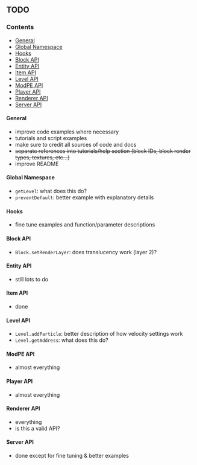 ## TODO

### Contents
<!-- MarkdownTOC -->

- [General](#general)
- [Global Namespace](#global-namespace)
- [Hooks](#hooks)
- [Block API](#block-api)
- [Entity API](#entity-api)
- [Item API](#item-api)
- [Level API](#level-api)
- [ModPE API](#modpe-api)
- [Player API](#player-api)
- [Renderer API](#renderer-api)
- [Server API](#server-api)

<!-- /MarkdownTOC -->

<a name="general"></a>
#### General
- improve code examples where necessary
- tutorials and script examples
- make sure to credit all sources of code and docs
- ~~separate references into tutorials/help section (block IDs, block render types, textures, etc...)~~
- improve README

<a name="global-namespace"></a>
#### Global Namespace
- `getLevel`: what does this do?
- `preventDefault`: better example with explanatory details

<a name="hooks"></a>
#### Hooks
- fine tune examples and function/parameter descriptions

<a name="block-api"></a>
#### Block API
- `Block.setRenderLayer`: does translucency work (layer 2)?

<a name="entity-api"></a>
#### Entity API
- still lots to do

<a name="item-api"></a>
#### Item API
- done

<a name="level-api"></a>
#### Level API
- `Level.addParticle`: better description of how velocity settings work
- `Level.getAddress`: what does this do?

<a name="modpe-api"></a>
#### ModPE API
- almost everything

<a name="player-api"></a>
#### Player API
- almost everything

<a name="renderer-api"></a>
#### Renderer API
- everything
- is this a valid API?

<a name="server-api"></a>
#### Server API
- done except for fine tuning & better examples
